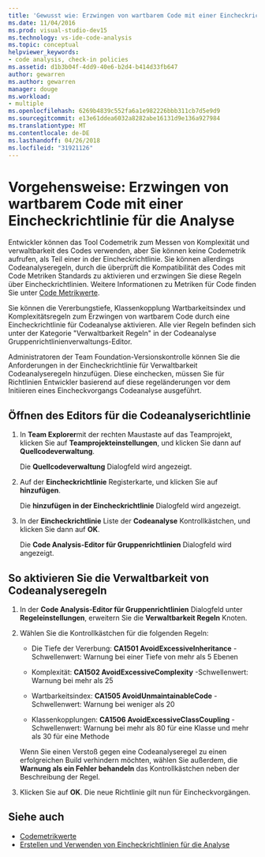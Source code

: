```yaml
---
title: 'Gewusst wie: Erzwingen von wartbarem Code mit einer Eincheckrichtlinie für die Codeanalyse'
ms.date: 11/04/2016
ms.prod: visual-studio-dev15
ms.technology: vs-ide-code-analysis
ms.topic: conceptual
helpviewer_keywords:
- code analysis, check-in policies
ms.assetid: d1b3b04f-4dd9-40e6-b2d4-b414d33fb647
author: gewarren
ms.author: gewarren
manager: douge
ms.workload:
- multiple
ms.openlocfilehash: 6269b4839c552fa6a1e982226bbb311cb7d5e9d9
ms.sourcegitcommit: e13e61ddea6032a8282abe16131d9e136a927984
ms.translationtype: MT
ms.contentlocale: de-DE
ms.lasthandoff: 04/26/2018
ms.locfileid: "31921126"
---
```

# <a name="how-to-enforce-maintainable-code-with-a-code-analysis-check-in-policy"></a>Vorgehensweise: Erzwingen von wartbarem Code mit einer Eincheckrichtlinie für die Analyse

Entwickler können das Tool Codemetrik zum Messen von Komplexität und verwaltbarkeit des Codes verwenden, aber Sie können keine Codemetrik aufrufen, als Teil einer in der Eincheckrichtlinie. Sie können allerdings Codeanalyseregeln, durch die überprüft die Kompatibilität des Codes mit Code Metriken Standards zu aktivieren und erzwingen Sie diese Regeln über Eincheckrichtlinien. Weitere Informationen zu Metriken für Code finden Sie unter [Code Metrikwerte](../code-quality/code-metrics-values.md).

Sie können die Vererbungstiefe, Klassenkopplung Wartbarkeitsindex und Komplexitätsregeln zum Erzwingen von wartbarem Code durch eine Eincheckrichtlinie für Codeanalyse aktivieren. Alle vier Regeln befinden sich unter der Kategorie "Verwaltbarkeit Regeln" in der Codeanalyse Gruppenrichtlinienverwaltungs-Editor.

Administratoren der Team Foundation-Versionskontrolle können Sie die Anforderungen in der Eincheckrichtlinie für Verwaltbarkeit Codeanalyseregeln hinzufügen. Diese einchecken, müssen Sie für Richtlinien Entwickler basierend auf diese regeländerungen vor dem Initiieren eines Eincheckvorgangs Codeanalyse ausgeführt.

## <a name="to-open-the-code-analysis-policy-editor"></a>Öffnen des Editors für die Codeanalyserichtlinie

1. In **Team Explorer**mit der rechten Maustaste auf das Teamprojekt, klicken Sie auf **Teamprojekteinstellungen**, und klicken Sie dann auf **Quellcodeverwaltung**.

     Die **Quellcodeverwaltung** Dialogfeld wird angezeigt.

2. Auf der **Eincheckrichtlinie** Registerkarte, und klicken Sie auf **hinzufügen**.

     Die **hinzufügen in der Eincheckrichtlinie** Dialogfeld wird angezeigt.

3. In der **Eincheckrichtlinie** Liste der **Codeanalyse** Kontrollkästchen, und klicken Sie dann auf **OK**.

     Die **Code Analysis-Editor für Gruppenrichtlinien** Dialogfeld wird angezeigt.

## <a name="to-enable-code-analysis-maintainability-rules"></a>So aktivieren Sie die Verwaltbarkeit von Codeanalyseregeln

1. In der **Code Analysis-Editor für Gruppenrichtlinien** Dialogfeld unter **Regeleinstellungen**, erweitern Sie die **Verwaltbarkeit Regeln** Knoten.

2. Wählen Sie die Kontrollkästchen für die folgenden Regeln:

    -   Die Tiefe der Vererbung: **CA1501 AvoidExcessiveInheritance** -Schwellenwert: Warnung bei einer Tiefe von mehr als 5 Ebenen

    -   Komplexität: **CA1502 AvoidExcessiveComplexity** -Schwellenwert: Warnung bei mehr als 25

    -   Wartbarkeitsindex: **CA1505 AvoidUnmaintainableCode** -Schwellenwert: Warnung bei weniger als 20

    -   Klassenkopplungen: **CA1506 AvoidExcessiveClassCoupling** -Schwellenwert: Warnung bei mehr als 80 für eine Klasse und mehr als 30 für eine Methode

    Wenn Sie einen Verstoß gegen eine Codeanalyseregel zu einen erfolgreichen Build verhindern möchten, wählen Sie außerdem, die **Warnung als ein Fehler behandeln** das Kontrollkästchen neben der Beschreibung der Regel.

3. Klicken Sie auf **OK**. Die neue Richtlinie gilt nun für Eincheckvorgängen.

## <a name="see-also"></a>Siehe auch

- [Codemetrikwerte](../code-quality/code-metrics-values.md)
- [Erstellen und Verwenden von Eincheckrichtlinien für die Analyse](../code-quality/creating-and-using-code-analysis-check-in-policies.md)